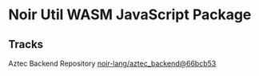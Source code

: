 # Noir Util WASM JavaScript Package

## Tracks

Aztec Backend Repository [noir-lang/aztec_backend@66bcb53](https://github.com/noir-lang/aztec_backend/tree/66bcb53d4fe164cc36e706c488a92d4118e3dde5)
